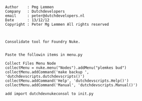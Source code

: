 
	Author    : Pmg Lemmen
	Company   : Dutchdevelopers
	email     : peter@dutchdevelopers.nl
	Date      : 13/12/12
	Copyright : Peter Mg Lemmen All rights reserved



    Consolidate tool for Foundry Nuke.


    Paste the followin items in menu.py

    Collect Files Menu Node
    collectMenu = nuke.menu("Nodes").addMenu("plemkes bud")
    collectMenu.addCommand('make backup ', 'dutchdevscripts.dutchdevscripts()')
    collectMenu.addCommand('Help', 'dutchdevscripts.Help()')
    collectMenu.addCommand('Manual', 'dutchdevscripts.Manual()')

    add import dutchdevnukeconsol to init.py

